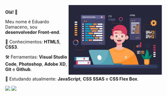<img src="a.jpg" align="right" min-width="300px" max-width="700px" width="300px">

<p align="left">
  <strong>Olá! 👋</strong>   
</p>
<p align="left">
  Meu nome é Eduardo Damaceno, sou <strong>desenvolvedor Front-end</strong>.
</p>

<p align="left">
  🚀 Conhecimentos: <strong>HTML5</strong>, <strong>CSS3</strong>.
</p>

<p align="left">
  🛠️ Ferramentas: <strong>Visual Studio Code</strong>, <strong>Photoshop</strong>, <strong>Adobe XD</strong>, <strong>Git</strong> e <strong>Github</strong>.
</p>

<p align="left">
  🌱 Estudando atualmente: <strong>JavaScript</strong>,  <strong>CSS SSAS</strong> e <strong>CSS Flex Box</strong>.
</p>

<p align="left">
  <a href="mailto:eduardodam.contato@gmail.com" target="_blank"><img src="https://img.shields.io/badge/Gmail-D14836?style=for-the-badge&logo=gmail&logoColor=white"></a>
  <a href="https://www.linkedin.com/in/guilhermemagno/" target="_blank"><img src="https://img.shields.io/badge/LinkedIn-0077B5?style=for-the-badge&logo=linkedin&logoColor=white"></a>
<p>

